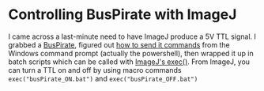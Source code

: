# Controlling BusPirate with ImageJ
I came across a last-minute need to have ImageJ produce a 5V TTL signal. I grabbed a [BusPirate](http://dangerousprototypes.com/docs/Bus_Pirate), figured out [how to send it commands](http://dangerousprototypes.com/docs/Bus_Pirate_101_tutorial) from the Windows command prompt (actually the powershell), then wrapped it up in batch scripts which can be called with [ImageJ's exec()](https://imagej.nih.gov/ij/developer/macro/functions.html). From ImageJ, you can turn a TTL on and off by using macro commands `exec("busPirate_ON.bat")` and `exec("busPirate_OFF.bat")`
